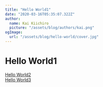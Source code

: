 ```yaml
---
title: "Hello World1"
date: "2020-03-16T05:35:07.322Z"
author:
  name: Kai Kiichiro
  picture: "/assets/blog/authors/kai.png"
ogImage:
  url: "/assets/blog/hello-world/cover.jpg"
---
```


# Hello World1

[Hello World2](hello-world2)  
[Hello World3](hello-world3)
